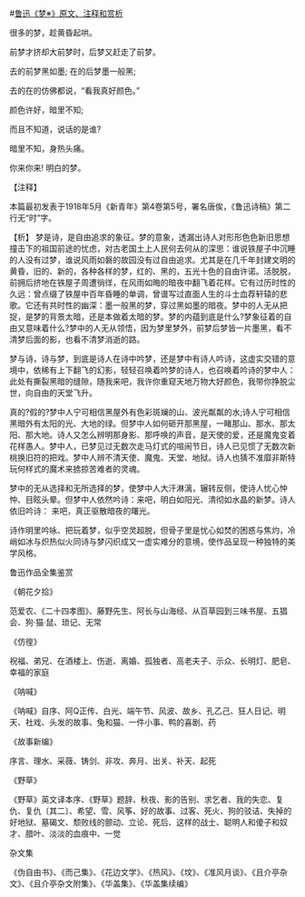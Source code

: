 #[鲁迅《梦※》原文、注释和赏析](https://www.vrrw.net/wx/9295.html)

很多的梦，趁黄昏起哄。

前梦才挤却大前梦时，后梦又赶走了前梦。

去的前梦黑如墨; 在的后梦墨一般黑;

去的在的仿佛都说，“看我真好颜色。”

颜色许好，暗里不知;

而且不知道，说话的是谁?

暗里不知，身热头痛。

你来你来! 明白的梦。

【注释】

本篇最初发表于1918年5月《新青年》第4卷第5号，署名唐俟，《鲁迅诗稿》第二行无“时”字。



【析】 梦是诗，是自由追求的象征。梦的意象，透漏出诗人对形形色色新旧思想撞击下的祖国前途的忧虑，对古老国土上人民何去何从的深思：谁说铁屋子中沉睡的人没有过梦，谁说风雨如磐的故园没有过自由追求。尤其是在几千年封建文明的黄昏，旧的、新的，各种各样的梦，红的、黑的，五光十色的自由许诺。活脱脱，前拥后挤地在铁屋子周遭徜徉，在风雨如晦的暗夜中翻飞着花样。它有过历时性的久远：曾点缀了铁屋中百年昏睡的单调，曾谱写过直面人生的斗士血荐轩辕的悲歌。它还有共时性的幽深：墨一般黑的梦，穿过黑如墨的暗夜。梦中的人无从把捉，是梦的背景太暗，还是本做着太暗的梦。梦的内蕴到底是什么?梦象征着的自由又意味着什么?梦中的人无从领悟，因为梦里梦外，前梦后梦皆一片墨黑，看不清梦后面的影，也看不清梦消逝的路。

梦与诗，诗与梦，到底是诗人在诗中吟梦，还是梦中有诗人吟诗，这虚实交错的意境中，依稀有上下翻飞的幻影，轻轻召唤着吟梦的诗人，也召唤着吟诗的梦中人：此处有撕裂黑暗的缝隙，随我来吧，我许你重窥天地万物大好颜色，我带你挣脱尘世，向自由的天堂飞升。

真的?假的?梦中人宁可相信黑屋外有色彩斑斓的山、波光粼粼的水;诗人宁可相信黑暗外有太阳的光、大地的绿。但梦中人如何砸开那黑屋，一睹那山、那水、那太阳、那大地。诗人又怎么辨明那身影、那呼唤的声音，是天使的爱，还是魔鬼变着花样愚人。梦中人，已梦见过无数次走马灯式的喧闹节日，诗人已见惯了无数次新桃换旧符的把戏。梦中人辨不清天使、魔鬼、天堂、地狱。诗人也猜不准靡非斯特玩何样式的魔术来掳掠苦难者的灵魂。

梦中的无从选择和无所选择的梦，使梦中人大汗淋漓，辗转反侧，使诗人忧心忡忡、目眩头晕。但梦中人依然吟诗：来吧，明白如阳光、清彻如水晶的新梦。诗人依旧吟诗： 来吧，真正驱散暗夜的曙光。

诗作明里吟咏、把玩着梦，似乎空灵超脱，但骨子里是忧心如焚的困惑与焦灼，冷峭如冰与炽热似火同诗与梦闪织成又一虚实难分的意境，使作品呈现一种独特的美学风格。

鲁迅作品全集鉴赏

《朝花夕拾》

范爱农、《二十四孝图》、藤野先生、阿长与山海经、从百草园到三味书屋、五猖会、狗·猫·鼠、琐记、无常

《仿徨》

祝福、弟兄、在酒楼上、伤逝、离婚、孤独者、高老夫子、示众、长明灯、肥皂、幸福的家庭

《呐喊》

《呐喊》自序、阿Q正传、白光、端午节、风波、故乡、孔乙己、狂人日记、明天、社戏、头发的故事、兔和猫、一件小事、鸭的喜剧、药

《故事新编》

序言、理水、采薇、铸剑、非攻、奔月、出关、补天、起死

《野草》

《野草》英文译本序、《野草》题辞、秋夜、影的告别、求乞者、我的失恋、复仇、复仇〔其二〕、希望、雪、风筝、好的故事、过客、死火、狗的驳诘、失掉的好地狱、墓碣文、颓败线的颤动、立论、死后、这样的战士、聪明人和傻子和奴才、腊叶、淡淡的血痕中、一觉

杂文集

《伪自由书》、《而己集》、《花边文学》、《热风》、《坟》、《准风月谈》、《且介亭杂文》、《且介亭杂文附集》、《华盖集》、《华盖集续编》

